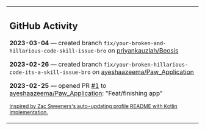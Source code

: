 <table><tr><td valign="top" width="100%">    

## GitHub Activity

**2023-03-04** — created branch `fix/your-broken-and-hillarious-code-skill-issue-bro` on [priyankauzlah/Beosis](https://github.com/priyankauzlah/Beosis)

**2023-02-26** — created branch `fix/your-broken-hillarious-code-its-a-skill-issue-bro` on [ayeshaazeema/Paw_Application](https://github.com/ayeshaazeema/Paw_Application)

**2023-02-25** — opened PR [#1](https://github.com/ayeshaazeema/Paw_Application/pull/1) to [ayeshaazeema/Paw_Application](https://github.com/ayeshaazeema/Paw_Application): "Feat/finishing app"
                
<sub><a href="https://github.com/ZacSweers/ZacSweers/">Inspired by Zac Sweeners's auto-updating profile README with Kotlin Implementation.</a></sub>
        